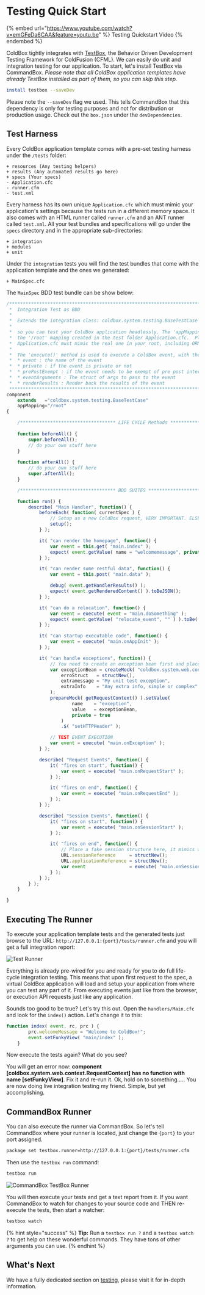 # Testing Quick Start

{% embed url="https://www.youtube.com/watch?v=emGFeDa6CAA&feature=youtu.be" %}
Testing Quickstart Video
{% endembed %}

ColdBox tightly integrates with [TestBox](http://www.ortussolutions.com/products/testbox), the Behavior Driven Development Testing Framework for ColdFusion (CFML). We can easily do unit and integration testing for our application. To start, let's install TestBox via CommandBox. _Please note that all ColdBox application templates have already TestBox installed as part of them, so you can skip this step._

```bash
install testbox --saveDev
```

Please note the `--saveDev` flag we used. This tells CommandBox that this dependency is only for testing purposes and not for distribution or production usage. Check out the `box.json` under the `devDependencies`.

## Test Harness

Every ColdBox application template comes with a pre-set testing harness under the `/tests` folder:

```
+ resources (Any testing helpers)
+ results (Any automated results go here)
+ specs (Your specs)
- Application.cfc
- runner.cfm
- test.xml
```

Every harness has its own unique `Application.cfc` which must mimic your application's settings because the tests run in a different memory space. It also comes with an HTML runner called `runner.cfm` and an ANT runner called `test.xml`. All your test bundles and specifications will go under the `specs` directory and in the appropriate sub-directories:

```
+ integration
+ modules
+ unit
```

Under the `integration` tests you will find the test bundles that come with the application template and the ones we generated:

```
+ MainSpec.cfc
```

The `MainSpec` BDD test bundle can be show below:

```javascript
/*******************************************************************************
 *	Integration Test as BDD
 *
 *	Extends the integration class: coldbox.system.testing.BaseTestCase
 *
 *	so you can test your ColdBox application headlessly. The 'appMapping' points by default to
 *	the '/root' mapping created in the test folder Application.cfc.  Please note that this
 *	Application.cfc must mimic the real one in your root, including ORM settings if needed.
 *
 *	The 'execute()' method is used to execute a ColdBox event, with the following arguments
 *	* event : the name of the event
 *	* private : if the event is private or not
 *	* prePostExempt : if the event needs to be exempt of pre post interceptors
 *	* eventArguments : The struct of args to pass to the event
 *	* renderResults : Render back the results of the event
 *******************************************************************************/
component
	extends   ="coldbox.system.testing.BaseTestCase"
	appMapping="/root"
{

	/*********************************** LIFE CYCLE Methods ***********************************/
	
	function beforeAll() {
		super.beforeAll();
		// do your own stuff here
	}
	
	function afterAll() {
		// do your own stuff here
		super.afterAll();
	}

	/*********************************** BDD SUITES ***********************************/

	function run() {
		describe( "Main Handler", function() {
			beforeEach( function( currentSpec ) {
				// Setup as a new ColdBox request, VERY IMPORTANT. ELSE EVERYTHING LOOKS LIKE THE SAME REQUEST.
				setup();
			} );

			it( "can render the homepage", function() {
				var event = this.get( "main.index" );
				expect( event.getValue( name = "welcomemessage", private = true ) ).toBe( "Welcome to ColdBox!" );
			} );

			it( "can render some restful data", function() {
				var event = this.post( "main.data" );

				debug( event.getHandlerResults() );
				expect( event.getRenderedContent() ).toBeJSON();
			} );

			it( "can do a relocation", function() {
				var event = execute( event = "main.doSomething" );
				expect( event.getValue( "relocate_event", "" ) ).toBe( "main.index" );
			} );

			it( "can startup executable code", function() {
				var event = execute( "main.onAppInit" );
			} );

			it( "can handle exceptions", function() {
				// You need to create an exception bean first and place it on the request context FIRST as a setup.
				var exceptionBean = createMock( "coldbox.system.web.context.ExceptionBean" ).init(
					erroStruct   = structNew(),
					extramessage = "My unit test exception",
					extraInfo    = "Any extra info, simple or complex"
				);
				prepareMock( getRequestContext() ).setValue(
						name    = "exception",
						value   = exceptionBean,
						private = true
					)
					.$( "setHTTPHeader" );

				// TEST EVENT EXECUTION
				var event = execute( "main.onException" );
			} );

			describe( "Request Events", function() {
				it( "fires on start", function() {
					var event = execute( "main.onRequestStart" );
				} );

				it( "fires on end", function() {
					var event = execute( "main.onRequestEnd" );
				} );
			} );

			describe( "Session Events", function() {
				it( "fires on start", function() {
					var event = execute( "main.onSessionStart" );
				} );

				it( "fires on end", function() {
					// Place a fake session structure here, it mimics what the handler receives
					URL.sessionReference     = structNew();
					URL.applicationReference = structNew();
					var event                = execute( "main.onSessionEnd" );
				} );
			} );
		} );
	}

}

```

## Executing The Runner

To execute your application template tests and the generated tests just browse to the URL: `http://127.0.0.1:{port}/tests/runner.cfm` and you will get a full integration report:

![Test Runner](../.gitbook/assets/template-tests-runner.png)

Everything is already pre-wired for you and ready for you to do full life-cycle integration testing.  This means that upon first request to the spec, a virtual ColdBox application will load and setup your application from where you can test any part of it. From executing events just like from the browser, or execution API requests just like any application.

Sounds too good to be true?  Let's try this out.  Open the `handlers/Main.cfc` and look for the `index()` action.  Let's change it to this:

```javascript
function index( event, rc, prc ) {
		prc.welcomeMessage = "Welcome to ColdBox!";
		event.setFunkyView( "main/index" );
	}
```

Now execute the tests again? What do you see?

You will get an error now: **component \[coldbox.system.web.context.RequestContext] has no function with name \[setFunkyView]**. Fix it and re-run it. Ok, hold on to something..... You are now doing live integration testing my friend. Simple, but yet accomplishing.

## CommandBox Runner

You can also execute the runner via CommandBox. So let's tell CommandBox where your runner is located, just change the `{port}` to your port assigned.

```bash
package set testbox.runner=http://127.0.0.1:{port}/tests/runner.cfm
```

Then use the `testbox run` command:

```bash
testbox run
```

![CommandBox TestBox Runner](../.gitbook/assets/template-tests-commandbox-runner.png)

You will then execute your tests and get a text report from it. If you want CommandBox to watch for changes to your source code and THEN re-execute the tests, then start a watcher:

```bash
testbox watch
```

{% hint style="success" %}
**Tip:** Run a `testbox run ?` and a `testbox watch ?` to get help on these wonderful commands. They have tons of other arguments you can use.
{% endhint %}

## What's Next

We have a fully dedicated section on [testing](testing-coldbox-applications/), please visit it for in-depth information.
